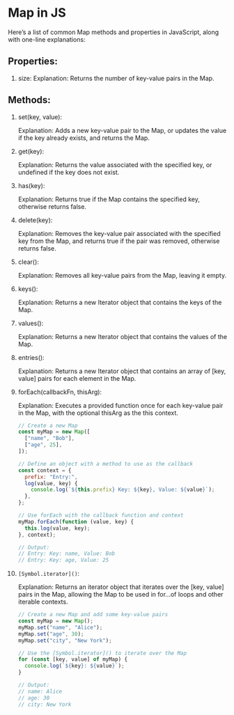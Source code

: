 # Map in JS

Here’s a list of common Map methods and properties in JavaScript, along with one-line explanations:

## Properties:

1. size:
   Explanation: Returns the number of key-value pairs in the Map.

## Methods:

1. set(key, value):

   Explanation: Adds a new key-value pair to the Map, or updates the value if the key already exists, and returns the Map.

2. get(key):

   Explanation: Returns the value associated with the specified key, or undefined if the key does not exist.

3. has(key):

   Explanation: Returns true if the Map contains the specified key, otherwise returns false.

4. delete(key):

   Explanation: Removes the key-value pair associated with the specified key from the Map, and returns true if the pair was removed, otherwise returns false.

5. clear():

   Explanation: Removes all key-value pairs from the Map, leaving it empty.

6. keys():

   Explanation: Returns a new Iterator object that contains the keys of the Map.

7. values():

   Explanation: Returns a new Iterator object that contains the values of the Map.

8. entries():

   Explanation: Returns a new Iterator object that contains an array of [key, value] pairs for each element in the Map.

9. forEach(callbackFn, thisArg):

   Explanation: Executes a provided function once for each key-value pair in the Map, with the optional thisArg as the this context.

   ```javascript
   // Create a new Map
   const myMap = new Map([
     ["name", "Bob"],
     ["age", 25],
   ]);

   // Define an object with a method to use as the callback
   const context = {
     prefix: "Entry:",
     log(value, key) {
       console.log(`${this.prefix} Key: ${key}, Value: ${value}`);
     },
   };

   // Use forEach with the callback function and context
   myMap.forEach(function (value, key) {
     this.log(value, key);
   }, context);

   // Output:
   // Entry: Key: name, Value: Bob
   // Entry: Key: age, Value: 25
   ```

10. `[Symbol.iterator]()`:

    Explanation: Returns an iterator object that iterates over the [key, value] pairs in the Map, allowing the Map to be used in for...of loops and other iterable contexts.

    ```javascript
    // Create a new Map and add some key-value pairs
    const myMap = new Map();
    myMap.set("name", "Alice");
    myMap.set("age", 30);
    myMap.set("city", "New York");

    // Use the [Symbol.iterator]() to iterate over the Map
    for (const [key, value] of myMap) {
      console.log(`${key}: ${value}`);
    }

    // Output:
    // name: Alice
    // age: 30
    // city: New York
    ```
